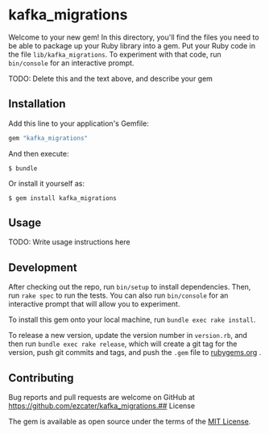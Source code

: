 # kafka_migrations

Welcome to your new gem! In this directory, you'll find the files you need to be
able to package up your Ruby library into a gem. Put your Ruby code in the file
`lib/kafka_migrations`. To experiment with that code, run 
`bin/console` for an interactive prompt.

TODO: Delete this and the text above, and describe your gem

## Installation

Add this line to your application's Gemfile:

```ruby
gem "kafka_migrations"
```

And then execute:

    $ bundle

Or install it yourself as:

    $ gem install kafka_migrations

## Usage

TODO: Write usage instructions here

## Development

After checking out the repo, run `bin/setup` to install dependencies. Then,
run `rake spec` to run the tests. You can also run `bin/console` for an
interactive prompt that will allow you to experiment.

To install this gem onto your local machine, run `bundle exec rake install`. 

To release a new version, update the version number in `version.rb`, and then
run `bundle exec rake release`, which will create a git tag for the version,
push git commits and tags, and push the `.gem` file to
[rubygems.org](https://rubygems.org)
.

## Contributing

Bug reports and pull requests are welcome on GitHub at
https://github.com/ezcater/kafka_migrations.## License

The gem is available as open source under the terms of the
[MIT License](http://opensource.org/licenses/MIT).

